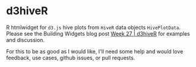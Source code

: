 # d3hiveR

R htmlwidget for `d3.js` hive plots from `HiveR` data objects `HivePlotData`.  Please see the Building Widgets blog post [Week 27 | d3hiveR](http://www.buildingwidgets.com/blog/2015/7/11/week-27-d3hiver) for examples and discussion.

For this to be as good as I would like, I'll need some help and would love feedback, use cases, github issues, or pull requests.
